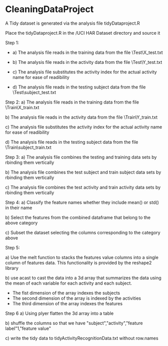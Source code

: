 CleaningDataProject
===================

A Tidy dataset is generated via the analysis file tidyDataproject.R

Place the tidyDataproject.R in the /UCI HAR Dataset directory and source it

Step 1: 
  * a) The analysis file reads in the training data from the file \Test\X_test.txt
   
  * b) The analysis file reads in the activity data from the file \Test\Y_test.txt
   
  * c) The analysis file substitutes the activity index for the actual activity name for ease of readibility
   
  * d) The analysis file reads in the testing subject data from the file \Test\subject_test.txt

Step 2: 
   a) The analysis file reads in the training data from the file \Train\X_train.txt
   
   b) The analysis file reads in the activity data from the file \Train\Y_train.txt
   
   c) The analysis file substitutes the activity index for the actual activity name for ease of readibility
   
   d) The analysis file reads in the testing subject data from the file \Train\subject_train.txt

Step 3:
   a) The analysis file combines the testing and training data sets by rbinding them vertically
   
   b) The analysis file combines the test subject and train subject data sets by rbinding them vertically
   
   c) The analysis file combines the test activity and train activity data sets by rbinding them vertically

Step 4:
   a) Classify the feature names whether they include mean() or std() in their name
   
   b) Select the features from the combined dataframe that belong to the above category
   
   c) Subset the dataset selecting the columns corresponding to the category above

Step 5:

   a) Use the melt function to stacks the features value columns into a single column of features data.
   This functionality is provided by the reshape2 library

   b) use acast to cast the data into a 3d array that summarizes the data using the mean of each variable for each activity and each subject.  
   
   - The fist dimension of the array indexes the subjects
   - The second dimension of the array is indexed by the activities
   - The third dimension of the array indexes the features
    
Step 6
   a) Using plyer flatten the 3d array into a table

   b) shuffle the columns so that we have "subject","activity","feature label"1,"feature value"
   
   c) write the tidy data to tidyActivityRecognitionData.txt without row.names

